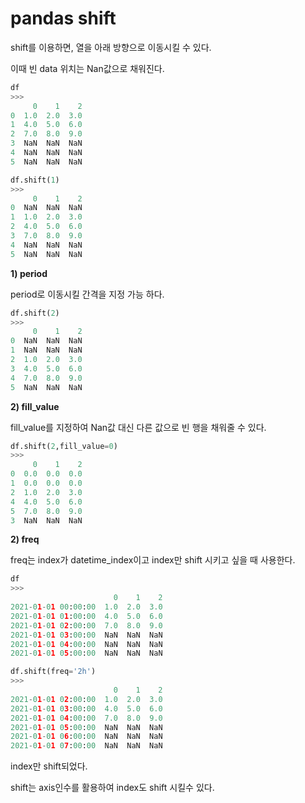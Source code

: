 # pandas shift

shift를 이용하면, 열을 아래 방향으로 이동시킬 수 있다.

이때 빈 data 위치는 Nan값으로 채워진다.
```python
df
>>>
     0    1    2
0  1.0  2.0  3.0
1  4.0  5.0  6.0
2  7.0  8.0  9.0
3  NaN  NaN  NaN
4  NaN  NaN  NaN
5  NaN  NaN  NaN

df.shift(1)
>>>
     0    1    2
0  NaN  NaN  NaN
1  1.0  2.0  3.0
2  4.0  5.0  6.0
3  7.0  8.0  9.0
4  NaN  NaN  NaN
5  NaN  NaN  NaN
```
__1) period__ 

period로 이동시킬 간격을 지정 가능 하다.
```python
df.shift(2)
>>>
     0    1    2
0  NaN  NaN  NaN
1  NaN  NaN  NaN
2  1.0  2.0  3.0
3  4.0  5.0  6.0
4  7.0  8.0  9.0
5  NaN  NaN  NaN
```
__2) fill_value__ 

fill_value를 지정하여 Nan값 대신 다른 값으로 빈 행을 채워줄 수 있다.
```python
df.shift(2,fill_value=0)
>>>
     0    1    2
0  0.0  0.0  0.0
1  0.0  0.0  0.0
2  1.0  2.0  3.0
4  4.0  5.0  6.0
5  7.0  8.0  9.0
3  NaN  NaN  NaN
```

__2) freq__ 

freq는 index가 datetime_index이고 index만 shift 시키고 싶을 때 사용한다.

```python
df
>>>
                       0    1    2
2021-01-01 00:00:00  1.0  2.0  3.0
2021-01-01 01:00:00  4.0  5.0  6.0
2021-01-01 02:00:00  7.0  8.0  9.0
2021-01-01 03:00:00  NaN  NaN  NaN
2021-01-01 04:00:00  NaN  NaN  NaN
2021-01-01 05:00:00  NaN  NaN  NaN

df.shift(freq='2h')
>>>
                       0    1    2
2021-01-01 02:00:00  1.0  2.0  3.0
2021-01-01 03:00:00  4.0  5.0  6.0
2021-01-01 04:00:00  7.0  8.0  9.0
2021-01-01 05:00:00  NaN  NaN  NaN
2021-01-01 06:00:00  NaN  NaN  NaN
2021-01-01 07:00:00  NaN  NaN  NaN
```
index만 shift되었다.

shift는 axis인수를 활용하여 index도 shift 시킬수 있다.
